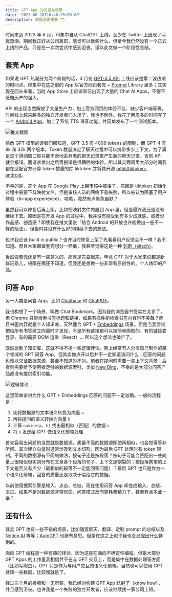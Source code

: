 ```yaml
---
title: GPT App 的问题与局限
date: '2023-06-10T10:40:35+00:00'
description: 数据源更重要 🗂️
---
```


时间来到 2023 年 6 月，印象中自从 ChatGPT 上线，至少在 Twitter 上出现了两拨热潮。期间我正好从公司离职，感觉可以做些什么。但至今我仍然没有一个正式上线的产品，只是在一次次尝试中感到沮丧。谨以此文做一个阶段性总结。

## 套壳 App

如果说 GPT 热潮分为两个阶段的话，3 月份 [GPT-3.5 API](https://platform.openai.com/docs/api-reference/chat/create) 上线应该是第二波热潮的时间点。印象中在这之前的 App 以官方网页套壳 + [Prompt](https://en.wikipedia.org/wiki/Prompt_engineering) Library 居多；其实现在回头来看，当时 App Store 上应该早已出现了大量的 Chat AI Apps，不得不感慨灰产的强大。

API 的出现当然解放了大量生产力，加上官方网页的体验不佳、缺少客户端等等，时间线上越来越多的独立开发者们入场了，我也不例外。我花了两周多的时间写了一个 [Android App](https://twitter.com/mth_li/status/1639174596451766272?s=20)，加上了系统 TTS 语音功能，并简单发布了一个测试版本。

<div class="certer-small-image">
    <img src="/newboy.png" alt="推文截图">
</div>

熟悉 GPT 模型的读者们都知道，GPT-3.5 有 4096 tokens 的限制，而 GPT-4 有 8k 和 32k 两个版本。Token 数量决定了聊天过程中可以携带多少上下文，为了满足这个滑动窗口你只能不断地丢弃老的聊天记录来产生新的聊天记录，否则 API 就会报错。而请求发出之后再报错是很糟糕的体验，所以其实两周里大部分时间我都在适配官方计算 token 数量的库 tiktoken 并将其开源 [mthli/tiktoken-android](https://github.com/mthli/tiktoken-android)。

不幸的是，这个 App 在 Google Play 上架审核中被拒了，原因是 tiktoken 初始化过程中需要下载映射文件，但是审核人员的网络下载失败，所以被认为阻塞了用户体验（In-app experience）。咳咳，竟然有点黑色幽默？

虽然我可以修复后再上架，比如把映射文件内置到 App 里，但是最终我还是没有继续下去。原因是在开发 App 的过程中，我并没有感受到有多少成就感，或者说作品感、创造感？即使我在推文里说「结合 Android 的开放也许能做出一些不一样的玩法」，但当时并没有什么好的持续下去的想法。

也许我应该 build in public？也许当时修复上架了先看看用户反馈会不一样？我不知道。而且大家都做套壳想分一杯羹，我甚至觉得这是一种 [刻奇（kitsch）](https://zh.wikipedia.org/wiki/%E5%AA%9A%E4%BF%97)。

当然做套壳还是有一些意义的，那就是先耍起来，毕竟 GPT 对于大家来说都是新鲜玩意儿，极限在哪还不知道。但我还是想做一些非常有原创性的、个人烙印的产品。

## 问答 App

另一大类是问答 App，比如 [Chatbase](https://www.chatbase.co/) 和 [ChatPDF](https://www.chatpdf.com/)。

我也构想了一个场景，叫做 Chat Bookmark。因为我的浏览器书签实在太多了，但 Chrome 只能检索书签标题和链接，如果有插件能检索书签内容岂不美哉？而且书签内容就是个人知识库，天然适合 GPT + [Embeddings](https://platform.openai.com/docs/guides/embeddings) 场景。但是当我尝试把给所有书签建立向量时才发现，不是所有链接都可以被简单爬取的，有的链接要登录、有的需要 DOM 渲染（React）… 所以这个想法也破产了。

既然谈到了知识库，这就不得不提一些逻辑悖论。网上经常有人分享自己制作的某个领域的 GPT 问答 App，但其实你点开以后并不一定知道该问什么；回答的问题也难以求证数据来源，甚至不知道对不对。前者在提问前需要一些上下文背景；后者则需要给予使用者足够的数据源索引，类似 [New Bing](https://www.bing.com/new)，不幸的是大部分问答产品都没有提供索引功能。

<div class="certer-small-image">
    <img src="/paradox.png" alt="逻辑悖论">
</div>

这里简单讲讲为什么 GPT + Embeddings 回答的问题不一定准确。一般的流程是：

1. 先将数据源的文本语义转换为向量 `a`
2. 再将提问的语义转换为向量 `b`
3. 计算 `cosine(a, b)` 找出最相似（匹配）的数据 `s`
4. 将 `s` 发送给 GPT 做语义化前端处理

首先容易出问题的当然就是数据源，质量不高的数据源即使再相似，也会觉得答非所问。其次建立向量时通常涉及到文本切割，因为最后 GPT 处理时有 token 限制。不同的数据源有不同的做法，按句子还是按段落？按句子可能会匹配出一些向量上很相似但实则分布在文章各个段落的句子，上下文是割裂的；按段落携带的上下文是否又有点少（最相似的段落不一定能回答问题）？最后 GPT 也只是作为一个语义化前端，回答的质量还是取决于喂给它的数据。

以前使用搜索引擎是输入、点击、总结，现在使用问答 App 却变成输入、总结、求证。如果不是对数据源非常信任，问答模式反而更耗费精力了，甚至有点多此一举？

## 还有什么

其实 GPT 也有一些不错的场景，比如随意聊天、翻译、定制 prompt 的总结以及 [Notion AI](https://www.notion.so/product/ai) 等等；[AutoGPT](https://github.com/Significant-Gravitas/Auto-GPT) 也挺有意思。但是在这之上似乎我也没发掘出什么特别的。

面向 GPT 编程是一种有趣的体验，因为这是在面向不确定性编程。但是大部分 GPT Apps 的工作量我相信并不在与 GPT 交互上，而是集中在数据处理等方面（比如写爬虫），GPT 只是作为与用户交互的语义化前端。当然也可以使用 GPT 处理一些数据，比较慢就是了。

经过三个月的折腾和一无所获，我已经对构建 GPT App 祛魅了（know how），并且感到沮丧。也许我是一个失败的独立开发者，应该继续找一家公司上班。
